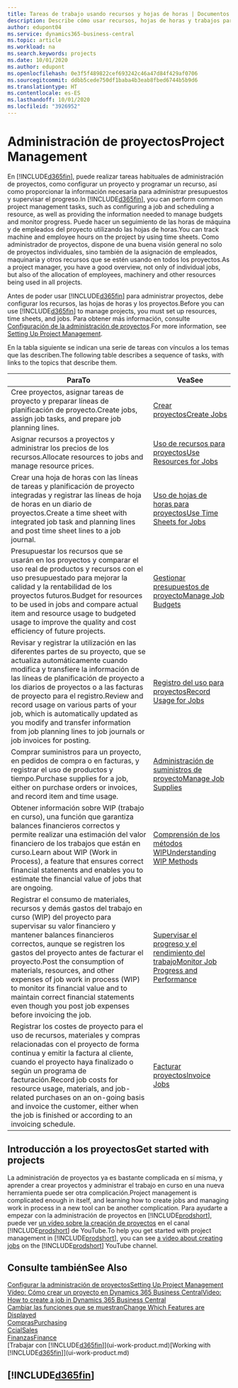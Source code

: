 ```yaml
---
title: Tareas de trabajo usando recursos y hojas de horas | Documentos de Microsoft
description: Describe cómo usar recursos, hojas de horas y trabajos para administrar proyectos.
author: edupont04
ms.service: dynamics365-business-central
ms.topic: article
ms.workload: na
ms.search.keywords: projects
ms.date: 10/01/2020
ms.author: edupont
ms.openlocfilehash: 0e3f5f489822cef693242c46a47d84f429af0706
ms.sourcegitcommit: ddbb5cede750df1baba4b3eab8fbed6744b5b9d6
ms.translationtype: HT
ms.contentlocale: es-ES
ms.lasthandoff: 10/01/2020
ms.locfileid: "3926952"
---
```

# <a name="project-management"></a><span data-ttu-id="5e38d-103">Administración de proyectos</span><span class="sxs-lookup"><span data-stu-id="5e38d-103">Project Management</span></span>
<span data-ttu-id="5e38d-104">En [!INCLUDE[d365fin](includes/d365fin_md.md)], puede realizar tareas habituales de administración de proyectos, como configurar un proyecto y programar un recurso, así como proporcionar la información necesaria para administrar presupuestos y supervisar el progreso.</span><span class="sxs-lookup"><span data-stu-id="5e38d-104">In [!INCLUDE[d365fin](includes/d365fin_md.md)], you can perform common project management tasks, such as configuring a job and scheduling a resource, as well as providing the information needed to manage budgets and monitor progress.</span></span> <span data-ttu-id="5e38d-105">Puede hacer un seguimiento de las horas de máquina y de empleados del proyecto utilizando las hojas de horas.</span><span class="sxs-lookup"><span data-stu-id="5e38d-105">You can track machine and employee hours on the project by using time sheets.</span></span> <span data-ttu-id="5e38d-106">Como administrador de proyectos, dispone de una buena visión general no solo de proyectos individuales, sino también de la asignación de empleados, maquinaria y otros recursos que se estén usando en todos los proyectos.</span><span class="sxs-lookup"><span data-stu-id="5e38d-106">As a project manager, you have a good overview, not only of individual jobs, but also of the allocation of employees, machinery and other resources being used in all projects.</span></span>

<span data-ttu-id="5e38d-107">Antes de poder usar [!INCLUDE[d365fin](includes/d365fin_md.md)] para administrar proyectos, debe configurar los recursos, las hojas de horas y los proyectos.</span><span class="sxs-lookup"><span data-stu-id="5e38d-107">Before you can use [!INCLUDE[d365fin](includes/d365fin_md.md)] to manage projects, you must set up resources, time sheets, and jobs.</span></span> <span data-ttu-id="5e38d-108">Para obtener más información, consulte [Configuración de la administración de proyectos](projects-setup-projects.md).</span><span class="sxs-lookup"><span data-stu-id="5e38d-108">For more information, see [Setting Up Project Management](projects-setup-projects.md).</span></span>  

<span data-ttu-id="5e38d-109">En la tabla siguiente se indican una serie de tareas con vínculos a los temas que las describen.</span><span class="sxs-lookup"><span data-stu-id="5e38d-109">The following table describes a sequence of tasks, with links to the topics that describe them.</span></span>

| <span data-ttu-id="5e38d-110">Para</span><span class="sxs-lookup"><span data-stu-id="5e38d-110">To</span></span> | <span data-ttu-id="5e38d-111">Vea</span><span class="sxs-lookup"><span data-stu-id="5e38d-111">See</span></span> |
| --- | --- |
| <span data-ttu-id="5e38d-112">Cree proyectos, asignar tareas de proyecto y preparar líneas de planificación de proyecto.</span><span class="sxs-lookup"><span data-stu-id="5e38d-112">Create jobs, assign job tasks, and prepare job planning lines.</span></span> |[<span data-ttu-id="5e38d-113">Crear proyectos</span><span class="sxs-lookup"><span data-stu-id="5e38d-113">Create Jobs</span></span>](projects-how-create-jobs.md) |
| <span data-ttu-id="5e38d-114">Asignar recursos a proyectos y administrar los precios de los recursos.</span><span class="sxs-lookup"><span data-stu-id="5e38d-114">Allocate resources to jobs and manage resource prices.</span></span> |[<span data-ttu-id="5e38d-115">Uso de recursos para proyectos</span><span class="sxs-lookup"><span data-stu-id="5e38d-115">Use Resources for Jobs</span></span>](projects-how-use-resources.md) |
| <span data-ttu-id="5e38d-116">Crear una hoja de horas con las líneas de tareas y planificación de proyecto integradas y registrar las líneas de hoja de horas en un diario de proyectos.</span><span class="sxs-lookup"><span data-stu-id="5e38d-116">Create a time sheet with integrated job task and planning lines and post time sheet lines to a job journal.</span></span> |[<span data-ttu-id="5e38d-117">Uso de hojas de horas para proyectos</span><span class="sxs-lookup"><span data-stu-id="5e38d-117">Use Time Sheets for Jobs</span></span>](projects-how-use-time-sheets.md) |
| <span data-ttu-id="5e38d-118">Presupuestar los recursos que se usarán en los proyectos y comparar el uso real de productos y recursos con el uso presupuestado para mejorar la calidad y la rentabilidad de los proyectos futuros.</span><span class="sxs-lookup"><span data-stu-id="5e38d-118">Budget for resources to be used in jobs and compare actual item and resource usage to budgeted usage to improve the quality and cost efficiency of future projects.</span></span> |[<span data-ttu-id="5e38d-119">Gestionar presupuestos de proyecto</span><span class="sxs-lookup"><span data-stu-id="5e38d-119">Manage Job Budgets</span></span>](projects-how-manage-budgets.md) |
| <span data-ttu-id="5e38d-120">Revisar y registrar la utilización en las diferentes partes de su proyecto, que se actualiza automáticamente cuando modifica y transfiere la información de las líneas de planificación de proyecto a los diarios de proyectos o a las facturas de proyecto para el registro.</span><span class="sxs-lookup"><span data-stu-id="5e38d-120">Review and record usage on various parts of your job, which is automatically updated as you modify and transfer information from job planning lines to job journals or job invoices for posting.</span></span> |[<span data-ttu-id="5e38d-121">Registro del uso para proyectos</span><span class="sxs-lookup"><span data-stu-id="5e38d-121">Record Usage for Jobs</span></span>](projects-how-record-job-usage.md) |
| <span data-ttu-id="5e38d-122">Comprar suministros para un proyecto, en pedidos de compra o en facturas, y registrar el uso de productos y tiempo.</span><span class="sxs-lookup"><span data-stu-id="5e38d-122">Purchase supplies for a job, either on purchase orders or invoices, and record item and time usage.</span></span> |[<span data-ttu-id="5e38d-123">Administración de suministros de proyecto</span><span class="sxs-lookup"><span data-stu-id="5e38d-123">Manage Job Supplies</span></span>](projects-how-manage-project-supplies.md) |
| <span data-ttu-id="5e38d-124">Obtener información sobre WIP (trabajo en curso), una función que garantiza balances financieros correctos y permite realizar una estimación del valor financiero de los trabajos que están en curso.</span><span class="sxs-lookup"><span data-stu-id="5e38d-124">Learn about WIP (Work in Process), a feature that ensures correct financial statements and enables you to estimate the financial value of jobs that are ongoing.</span></span> |[<span data-ttu-id="5e38d-125">Comprensión de los métodos WIP</span><span class="sxs-lookup"><span data-stu-id="5e38d-125">Understanding WIP Methods</span></span>](projects-understanding-wip.md) |
| <span data-ttu-id="5e38d-126">Registrar el consumo de materiales, recursos y demás gastos del trabajo en curso (WIP) del proyecto para supervisar su valor financiero y mantener balances financieros correctos, aunque se registren los gastos del proyecto antes de facturar el proyecto.</span><span class="sxs-lookup"><span data-stu-id="5e38d-126">Post the consumption of materials, resources, and other expenses of job work in process (WIP) to monitor its financial value and to maintain correct financial statements even though you post job expenses before invoicing the job.</span></span> |[<span data-ttu-id="5e38d-127">Supervisar el progreso y el rendimiento del trabajo</span><span class="sxs-lookup"><span data-stu-id="5e38d-127">Monitor Job Progress and Performance</span></span>](projects-how-monitor-progress-performance.md) |
| <span data-ttu-id="5e38d-128">Registrar los costes de proyecto para el uso de recursos, materiales y compras relacionadas con el proyecto de forma continua y emitir la factura al cliente, cuando el proyecto haya finalizado o según un programa de facturación.</span><span class="sxs-lookup"><span data-stu-id="5e38d-128">Record job costs for resource usage, materials, and job-related purchases on an on-going basis and invoice the customer, either when the job is finished or according to an invoicing schedule.</span></span> |[<span data-ttu-id="5e38d-129">Facturar proyectos</span><span class="sxs-lookup"><span data-stu-id="5e38d-129">Invoice Jobs</span></span>](projects-how-invoice-jobs.md) |

## <a name="get-started-with-projects"></a><span data-ttu-id="5e38d-130">Introducción a los proyectos</span><span class="sxs-lookup"><span data-stu-id="5e38d-130">Get started with projects</span></span>

<span data-ttu-id="5e38d-131">La administración de proyectos ya es bastante complicada en sí misma, y aprender a crear proyectos y administrar el trabajo en curso en una nueva herramienta puede ser otra complicación.</span><span class="sxs-lookup"><span data-stu-id="5e38d-131">Project management is complicated enough in itself, and learning how to create jobs and managing work in process in a new tool can be another complication.</span></span> <span data-ttu-id="5e38d-132">Para ayudarte a empezar con la administración de proyectos en [!INCLUDE[prodshort](includes/prodshort.md)], puede ver [un vídeo sobre la creación de proyectos](https://www.youtube.com/watch?v=VqaPWr7BWmw) en el canal [!INCLUDE[prodshort](includes/prodshort.md)] de YouTube.</span><span class="sxs-lookup"><span data-stu-id="5e38d-132">To help you get started with project management in [!INCLUDE[prodshort](includes/prodshort.md)], you can see [a video about creating jobs](https://www.youtube.com/watch?v=VqaPWr7BWmw) on the [!INCLUDE[prodshort](includes/prodshort.md)] YouTube channel.</span></span>  

## <a name="see-also"></a><span data-ttu-id="5e38d-133">Consulte también</span><span class="sxs-lookup"><span data-stu-id="5e38d-133">See Also</span></span>

[<span data-ttu-id="5e38d-134">Configurar la administración de proyectos</span><span class="sxs-lookup"><span data-stu-id="5e38d-134">Setting Up Project Management</span></span>](projects-setup-projects.md)  
[<span data-ttu-id="5e38d-135">Vídeo: Cómo crear un proyecto en Dynamics 365 Business Central</span><span class="sxs-lookup"><span data-stu-id="5e38d-135">Video: How to create a job in Dynamics 365 Business Central</span></span>](https://www.youtube.com/watch?v=VqaPWr7BWmw)  
[<span data-ttu-id="5e38d-136">Cambiar las funciones que se muestran</span><span class="sxs-lookup"><span data-stu-id="5e38d-136">Change Which Features are Displayed</span></span>](ui-experiences.md)  
[<span data-ttu-id="5e38d-137">Compras</span><span class="sxs-lookup"><span data-stu-id="5e38d-137">Purchasing</span></span>](purchasing-manage-purchasing.md)  
[<span data-ttu-id="5e38d-138">Ccial</span><span class="sxs-lookup"><span data-stu-id="5e38d-138">Sales</span></span>](sales-manage-sales.md)  
[<span data-ttu-id="5e38d-139">Finanzas</span><span class="sxs-lookup"><span data-stu-id="5e38d-139">Finance</span></span>](finance.md)  
<span data-ttu-id="5e38d-140">[Trabajar con [!INCLUDE[d365fin](includes/d365fin_md.md)]](ui-work-product.md)</span><span class="sxs-lookup"><span data-stu-id="5e38d-140">[Working with [!INCLUDE[d365fin](includes/d365fin_md.md)]](ui-work-product.md)</span></span>  

## [!INCLUDE[d365fin](includes/free_trial_md.md)]  
